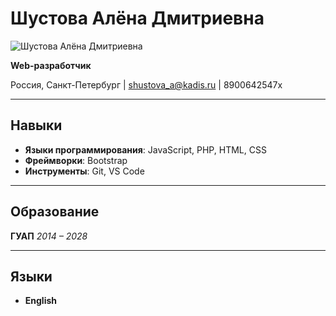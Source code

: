 # Шустова Алёна Дмитриевна

![Шустова Алёна Дмитриевна](https://upload.wikimedia.org/wikipedia/commons/d/d2/Crystal_Clear_kdm_user_female.svg)

**Web-разработчик**

Россия, Санкт-Петербург | shustova_a@kadis.ru | 8900642547x

***

## Навыки

* **Языки программирования**: JavaScript, PHP, HTML, CSS
* **Фреймворки**: Bootstrap
* **Инструменты**: Git, VS Code

***

## Образование

**ГУАП**
*2014 – 2028*

***

## Языки

* **English**
